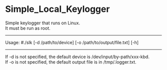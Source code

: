 # Simple_Local_Keylogger

Simple keylogger that runs on Linux.<br>
It must be run as root.

__________________________________________________________________________
Usage: #./slk [-d /path/to/device] [-o /path/to/output/file.txt] [-h]
__________________________________________________________________________

If -d is not specified, the default device is /dev/input/by-path/xxx-kbd.<br>
If -o is not specified, the default output file is in /tmp/.logger.txt.
